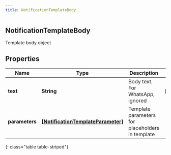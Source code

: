 ```yaml
---
title: NotificationTemplateBody
---
```

## NotificationTemplateBody
Template body object

## Properties

|Name | Type | Description | Notes|
|------------ | ------------- | ------------- | -------------|
| **text** | **String** | Body text. For WhatsApp, ignored | [optional] |
| **parameters** | [**[NotificationTemplateParameter]**](NotificationTemplateParameter.html) | Template parameters for placeholders in template | |
{: class="table table-striped"}


